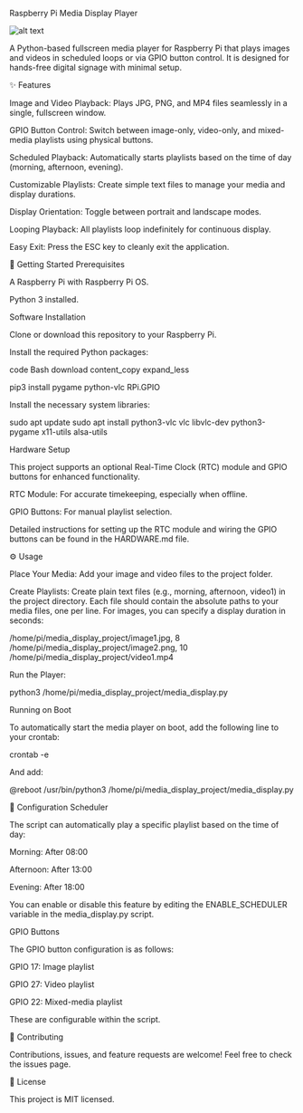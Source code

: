 
Raspberry Pi Media Display Player

![alt text](https://img.shields.io/badge/License-MIT-yellow.svg)

A Python-based fullscreen media player for Raspberry Pi that plays images and videos in scheduled loops or via GPIO button control. It is designed for hands-free digital signage with minimal setup.

✨ Features

Image and Video Playback: Plays JPG, PNG, and MP4 files seamlessly in a single, fullscreen window.

GPIO Button Control: Switch between image-only, video-only, and mixed-media playlists using physical buttons.

Scheduled Playback: Automatically starts playlists based on the time of day (morning, afternoon, evening).

Customizable Playlists: Create simple text files to manage your media and display durations.

Display Orientation: Toggle between portrait and landscape modes.

Looping Playback: All playlists loop indefinitely for continuous display.

Easy Exit: Press the ESC key to cleanly exit the application.

🚀 Getting Started
Prerequisites

A Raspberry Pi with Raspberry Pi OS.

Python 3 installed.

Software Installation

Clone or download this repository to your Raspberry Pi.

Install the required Python packages:

code
Bash
download
content_copy
expand_less

pip3 install pygame python-vlc RPi.GPIO

Install the necessary system libraries:

sudo apt update
sudo apt install python3-vlc vlc libvlc-dev python3-pygame x11-utils alsa-utils

Hardware Setup

This project supports an optional Real-Time Clock (RTC) module and GPIO buttons for enhanced functionality.

RTC Module: For accurate timekeeping, especially when offline.

GPIO Buttons: For manual playlist selection.

Detailed instructions for setting up the RTC module and wiring the GPIO buttons can be found in the HARDWARE.md file.

⚙️ Usage

Place Your Media: Add your image and video files to the project folder.

Create Playlists: Create plain text files (e.g., morning, afternoon, video1) in the project directory. Each file should contain the absolute paths to your media files, one per line. For images, you can specify a display duration in seconds:

/home/pi/media_display_project/image1.jpg, 8
/home/pi/media_display_project/image2.png, 10
/home/pi/media_display_project/video1.mp4

Run the Player:


python3 /home/pi/media_display_project/media_display.py

Running on Boot

To automatically start the media player on boot, add the following line to your crontab:

crontab -e

And add:

@reboot /usr/bin/python3 /home/pi/media_display_project/media_display.py

🔧 Configuration
Scheduler

The script can automatically play a specific playlist based on the time of day:

Morning: After 08:00

Afternoon: After 13:00

Evening: After 18:00

You can enable or disable this feature by editing the ENABLE_SCHEDULER variable in the media_display.py script.

GPIO Buttons

The GPIO button configuration is as follows:

GPIO 17: Image playlist

GPIO 27: Video playlist

GPIO 22: Mixed-media playlist

These are configurable within the script.

🤝 Contributing

Contributions, issues, and feature requests are welcome! Feel free to check the issues page.

📝 License

This project is MIT licensed.
